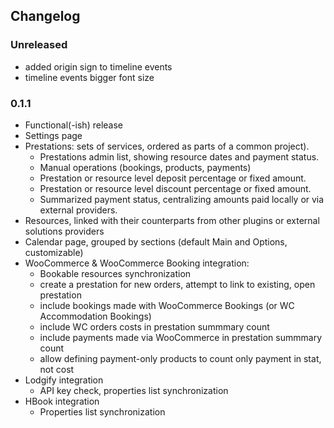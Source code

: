 ## Changelog

### Unreleased
- added origin sign to timeline events
- timeline events bigger font size

### 0.1.1

- Functional(-ish) release
- Settings page
- Prestations: sets of services, ordered as parts of a common project).
  - Prestations admin list, showing resource dates and payment status.
  - Manual operations (bookings, products, payments)
  - Prestation or resource level deposit percentage or fixed amount.
  - Prestation or resource level discount percentage or fixed amount.
  - Summarized payment status, centralizing amounts paid locally or via external providers.
- Resources, linked with their counterparts from other plugins or external solutions providers
- Calendar page, grouped by sections (default Main and Options, customizable)
- WooCommerce & WooCommerce Booking integration:
  - Bookable resources synchronization
  - create a prestation for new orders, attempt to link to existing, open prestation
  - include bookings made with WooCommerce Bookings (or WC Accommodation Bookings)
  - include WC orders costs in prestation summmary count
  - include payments made via WooCommerce in prestation summmary count
  - allow defining payment-only products to count only payment in stat, not cost
- Lodgify integration
  - API key check, properties list synchronization
- HBook integration
  - Properties list synchronization
